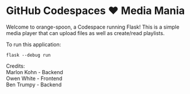 # GitHub Codespaces ♥️ Media Mania

Welcome to orange-spoon, a Codespace running Flask! This is a simple media player that can upload files as well as create/read playlists.

To run this application:

```
flask --debug run
```

Credits:<br>
Marlon Kohn - Backend<br>
Owen White - Frontend<br>
Ben Trumpy - Backend

